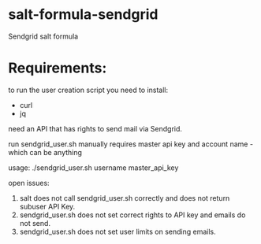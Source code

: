 # salt-formula-sendgrid
Sendgrid salt formula

# Requirements:
to run the user creation script you need to install:
- curl
- jq

need an API that has rights to send mail via Sendgrid.

run sendgrid_user.sh manually requires master api key and account name - which can be anything

usage:
./sendgrid_user.sh username master_api_key


open issues:

1. salt does not call sendgrid_user.sh correctly and does not return subuser API Key.
2. sendgrid_user.sh does not set correct rights to API key and emails do not send.
3. sendgrid_user.sh does not set user limits on sending emails.
